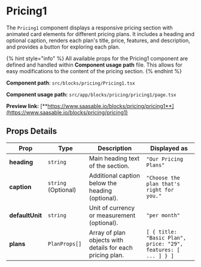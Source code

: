 # Pricing1

The `Pricing1` component displays a responsive pricing section with animated card elements for different pricing plans. It includes a heading and optional caption, renders each plan's title, price, features, and description, and provides a button for exploring each plan.

{% hint style="info" %}
All available props for the Pricing1 component are defined and handled within **Component usage path** file. This allows for easy modifications to the content of the pricing section.
{% endhint %}

**Component path**: `src/blocks/pricing/Pricing1.tsx`

**Component usage path:**  `src/app/blocks/pricing/pricing1/page.tsx`

**Preview link:** [**https://www.saasable.io/blocks/pricing/pricing1**](https://www.saasable.io/blocks/pricing/pricing1)

## Props Details

| Prop            | Type                | Description                                               | Displayed as                                                  |
| --------------- | ------------------- | --------------------------------------------------------- | ------------------------------------------------------------- |
| **heading**     | `string`            | Main heading text of the section.                         | `"Our Pricing Plans"`                                         |
| **caption**     | `string` (Optional) | Additional caption below the heading (optional).          | `"Choose the plan that's right for you."`                     |
| **defaultUnit** | `string`            | Unit of currency or measurement (optional).               | `"per month"`                                                 |
| **plans**       | `PlanProps[]`       | Array of plan objects with details for each pricing plan. | `[ { title: "Basic Plan", price: "29", features: [ ... ] } ]` |
